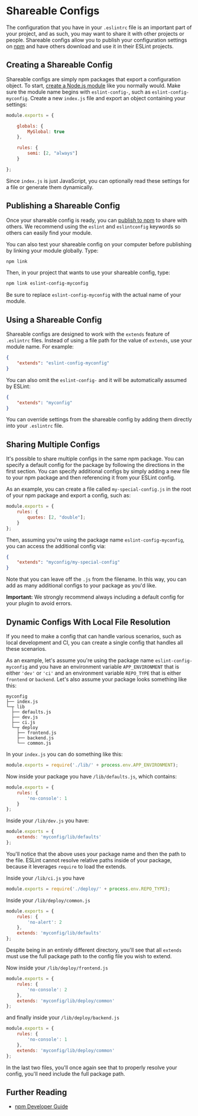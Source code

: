 # Shareable Configs

The configuration that you have in your `.eslintrc` file is an important part of your project, and as such, you may want to share it with other projects or people. Shareable configs allow you to publish your configuration settings on [npm](https://npmjs.com) and have others download and use it in their ESLint projects.

## Creating a Shareable Config

Shareable configs are simply npm packages that export a configuration object. To start, [create a Node.js module](https://docs.npmjs.com/getting-started/creating-node-modules) like you normally would. Make sure the module name begins with `eslint-config-`, such as `eslint-config-myconfig`. Create a new `index.js` file and export an object containing your settings:

```js
module.exports = {

    globals: {
        MyGlobal: true
    },

    rules: {
        semi: [2, "always"]
    }

};
```

Since `index.js` is just JavaScript, you can optionally read these settings for a file or generate them dynamically.

## Publishing a Shareable Config

Once your shareable config is ready, you can [publish to npm](https://docs.npmjs.com/getting-started/publishing-npm-packages) to share with others. We recommend using the `eslint` and `eslintconfig` keywords so others can easily find your module.

You can also test your shareable config on your computer before publishing by linking your module globally. Type:

```bash
npm link
```

Then, in your project that wants to use your shareable config, type:

```bash
npm link eslint-config-myconfig
```

Be sure to replace `eslint-config-myconfig` with the actual name of your module.

## Using a Shareable Config

Shareable configs are designed to work with the `extends` feature of `.eslintrc` files. Instead of using a file path for the value of `extends`, use your module name. For example:

```json
{
    "extends": "eslint-config-myconfig"
}
```

You can also omit the `eslint-config-` and it will be automatically assumed by ESLint:

```json
{
    "extends": "myconfig"
}
```

You can override settings from the shareable config by adding them directly into your `.eslintrc` file.

## Sharing Multiple Configs

It's possible to share multiple configs in the same npm package. You can specify a default config for the package by following the directions in the first section. You can specify additional configs by simply adding a new file to your npm package and then referencing it from your ESLint config.

As an example, you can create a file called `my-special-config.js` in the root of your npm package and export a config, such as:

```js
module.exports = {
    rules: {
        quotes: [2, "double"];
    }
};
```

Then, assuming you're using the package name `eslint-config-myconfig`, you can access the additional config via:

```json
{
    "extends": "myconfig/my-special-config"
}
```

Note that you can leave off the `.js` from the filename. In this way, you can add as many additional configs to your package as you'd like.

**Important:** We strongly recommend always including a default config for your plugin to avoid errors.

## Dynamic Configs With Local File Resolution

If you need to make a config that can handle various scenarios, such as local development and CI, you can create a single config that handles all these scenarios.

As an example, let's assume you're using the package name `eslint-config-myconfig` and you have an environment variable `APP_ENVIRONMENT` that is either `'dev'` or `'ci'` and an environment variable `REPO_TYPE` that is either `frontend` or `backend`. Let's also assume your package looks something like this:

```text
myconfig
├── index.js
└─┬ lib
  ├── defaults.js
  ├── dev.js
  ├── ci.js
  └─┬ deploy
    ├── frontend.js
    ├── backend.js
    └── common.js
```

In your `index.js` you can do something like this:

```js
module.exports = require('./lib/' + process.env.APP_ENVIRONMENT);
```

Now inside your package you have `/lib/defaults.js`, which contains:

```js
module.exports = {
    rules: {
        'no-console': 1
    }
};
```

Inside your `/lib/dev.js` you have:

```js
module.exports = {
    extends: 'myconfig/lib/defaults'
};
```
You'll notice that the above uses your package name and then the path to the file. ESLint cannot resolve relative paths inside of your package, because it leverages `require` to load the extends.

Inside your `/lib/ci.js` you have

```js
module.exports = require('./deploy/' + process.env.REPO_TYPE);
```

Inside your `/lib/deploy/common.js`

```js
module.exports = {
    rules: {
        'no-alert': 2
    },
    extends: 'myconfig/lib/defaults'
};
```
Despite being in an entirely different directory, you'll see that all `extends` must use the full package path to the config file you wish to extend.

Now inside your `/lib/deploy/frontend.js`

```js
module.exports = {
    rules: {
        'no-console': 2
    },
    extends: 'myconfig/lib/deploy/common'
};
```

and finally inside your `/lib/deploy/backend.js`

```js
module.exports = {
    rules: {
        'no-console': 1
    },
    extends: 'myconfig/lib/deploy/common'
};
```
In the last two files, you'll once again see that to properly resolve your config, you'll need include the full package path.

## Further Reading

* [npm Developer Guide](https://www.npmjs.org/doc/misc/npm-developers.html)
